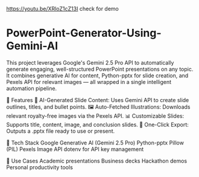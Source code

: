 https://youtu.be/XRloZ1cZ13I
check for demo
# PowerPoint-Generator-Using-Gemini-AI
This project leverages Google's Gemini 2.5 Pro API to automatically generate engaging, well-structured PowerPoint presentations on any topic. It combines generative AI for content, Python-pptx for slide creation, and Pexels API for relevant images — all wrapped in a single intelligent automation pipeline.

📌 Features
🧠 AI-Generated Slide Content: Uses Gemini API to create slide outlines, titles, and bullet points.
🖼️ Auto-Fetched Illustrations: Downloads relevant royalty-free images via the Pexels API.
📊 Customizable Slides: Supports title, content, image, and conclusion slides.
💾 One-Click Export: Outputs a .pptx file ready to use or present.

🧪 Tech Stack
Google Generative AI (Gemini 2.5 Pro)
Python-pptx
Pillow (PIL)
Pexels Image API
dotenv for API key management

📂 Use Cases
Academic presentations
Business decks
Hackathon demos
Personal productivity tools
